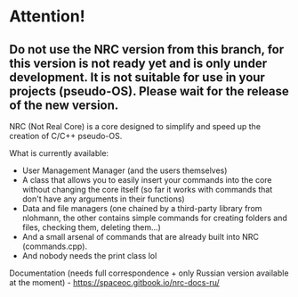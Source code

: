 # Attention!
## Do not use the NRC version from this branch, for this version is not ready yet and is only under development. It is not suitable for use in your projects (pseudo-OS). Please wait for the release of the new version.

NRC (Not Real Core) is a core designed to simplify and speed up the creation of C/C++ pseudo-OS.

What is currently available:
- User Management Manager (and the users themselves)
- A class that allows you to easily insert your commands into the core without changing the core itself (so far it works with commands that don't have any arguments in their functions)
- Data and file managers (one chained by a third-party library from nlohmann, the other contains simple commands for creating folders and files, checking them, deleting them...)
- And a small arsenal of commands that are already built into NRC (commands.cpp).
- And nobody needs the print class lol

Documentation (needs full correspondence + only Russian version available at the moment) - https://spaceoc.gitbook.io/nrc-docs-ru/
